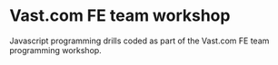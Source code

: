 # Vast.com FE team workshop

Javascript programming drills coded as part of the Vast.com FE team programming workshop.